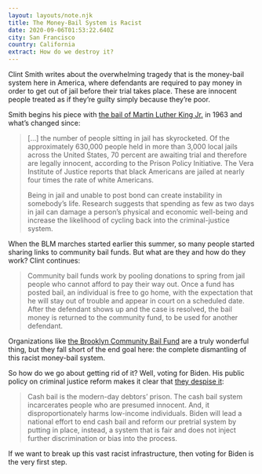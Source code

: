 ```yaml
---
layout: layouts/note.njk
title: The Money-Bail System is Racist
date: 2020-09-06T01:53:22.640Z
city: San Francisco
country: California
extract: How do we destroy it?
---
```


Clint Smith writes about the overwhelming tragedy that is the money-bail system here in America, where defendants are required to pay money in order to get out of jail before their trial takes place. These are innocent people treated as if they’re guilty simply because they’re poor.

Smith begins his piece with [the bail of Martin Luther King Jr.](https://www.theatlantic.com/magazine/archive/2018/02/clint-smith-freedom-aint-free/552506/) in 1963 and what’s changed since:

> [...] the number of people sitting in jail has skyrocketed. Of the approximately 630,000 people held in more than 3,000 local jails across the United States, 70 percent are awaiting trial and therefore are legally innocent, according to the Prison Policy Initiative. The Vera Institute of Justice reports that black Americans are jailed at nearly four times the rate of white Americans.
>
> Being in jail and unable to post bond can create instability in somebody’s life. Research suggests that spending as few as two days in jail can damage a person’s physical and economic well-being and increase the likelihood of cycling back into the criminal-justice system.

When the BLM marches started earlier this summer, so many people started sharing links to community bail funds. But what are they and how do they work? Clint continues:

> Community bail funds work by pooling donations to spring from jail people who cannot afford to pay their way out. Once a fund has posted bail, an individual is free to go home, with the expectation that he will stay out of trouble and appear in court on a scheduled date. After the defendant shows up and the case is resolved, the bail money is returned to the community fund, to be used for another defendant.

Organizations like [the Brooklyn Community Bail Fund](https://brooklynbailfund.org/) are a truly wonderful thing, but they fall short of the end goal here: the complete dismantling of this racist money-bail system.

So how do we go about getting rid of it? Well, voting for Biden. His public policy on criminal justice reform makes it clear that [they despise it](https://joebiden.com/justice/):

> Cash bail is the modern-day debtors’ prison. The cash bail system incarcerates people who are presumed innocent. And, it disproportionately harms low-income individuals. Biden will lead a national effort to end cash bail and reform our pretrial system by putting in place, instead, a system that is fair and does not inject further discrimination or bias into the process.

If we want to break up this vast racist infrastructure, then voting for Biden is the very first step.
